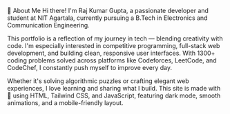 👋 About Me
Hi there! I'm Raj Kumar Gupta, a passionate developer and student at NIT Agartala, currently pursuing a B.Tech in Electronics and Communication Engineering.

This portfolio is a reflection of my journey in tech — blending creativity with code. I'm especially interested in competitive programming, full-stack web development, and building clean, responsive user interfaces. With 1300+ coding problems solved across platforms like Codeforces, LeetCode, and CodeChef, I constantly push myself to improve every day.

Whether it's solving algorithmic puzzles or crafting elegant web experiences, I love learning and sharing what I build. This site is made with 💙 using HTML, Tailwind CSS, and JavaScript, featuring dark mode, smooth animations, and a mobile-friendly layout.

